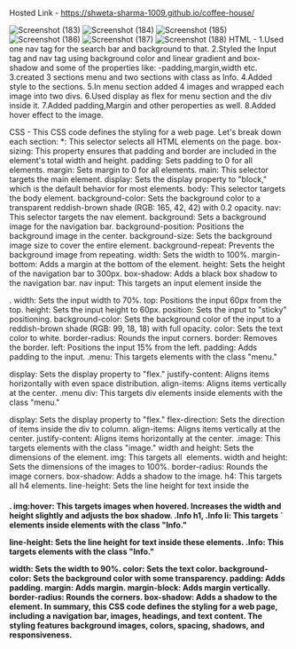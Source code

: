 Hosted Link - https://shweta-sharma-1009.github.io/coffee-house/

![Screenshot (183)](https://github.com/shweta-sharma-1009/coffee-house/assets/128416925/cfc6f0d5-359a-4af0-835c-67acf47863a1)
![Screenshot (184)](https://github.com/shweta-sharma-1009/coffee-house/assets/128416925/cd14b281-0440-462b-a629-848c4f2582bf)
![Screenshot (185)](https://github.com/shweta-sharma-1009/coffee-house/assets/128416925/e49cad6f-9fac-4e4f-b0c2-f7e4665211b7)
![Screenshot (186)](https://github.com/shweta-sharma-1009/coffee-house/assets/128416925/35a64104-2a44-44de-bf3b-46bc159949f0)
![Screenshot (187)](https://github.com/shweta-sharma-1009/coffee-house/assets/128416925/8f680cc1-3006-4fd3-a4d5-1258856f1b31)
![Screenshot (188)](https://github.com/shweta-sharma-1009/coffee-house/assets/128416925/0ca01bcc-6fc8-4243-9e22-c28cd89fcfb7)
HTML -
1.Used one nav tag for the search bar and background to that.
2.Styled the Input tag and nav tag using background color and linear gradient and box-shadow and some of the properties like: -padding,margin,width etc.
3.created 3 sections menu and two sections with class as Info.
4.Added style to the sections.
5.In menu section added 4 images and wrapped each image into two divs.
6.Used display as flex for menu section and the div inside it.
7.Added padding,Margin and other peroperties as well.
8.Added hover effect to the image.

CSS -
This CSS code defines the styling for a web page. Let's break down each section:
*: This selector selects all HTML elements on the page.
box-sizing: This property ensures that padding and border are included in the element's total width and height.
padding: Sets padding to 0 for all elements.
margin: Sets margin to 0 for all elements.
main: This selector targets the main element.
display: Sets the display property to "block," which is the default behavior for most elements.
body: This selector targets the body element.
background-color: Sets the background color to a transparent reddish-brown shade (RGB: 165, 42, 42) with 0.2 opacity.
nav: This selector targets the nav element.
background: Sets a background image for the navigation bar.
background-position: Positions the background image in the center.
background-size: Sets the background image size to cover the entire element.
background-repeat: Prevents the background image from repeating.
width: Sets the width to 100%.
margin-bottom: Adds a margin at the bottom of the element.
height: Sets the height of the navigation bar to 300px.
box-shadow: Adds a black box shadow to the navigation bar.
nav input: This targets an input element inside the <nav>.
width: Sets the input width to 70%.
top: Positions the input 60px from the top.
height: Sets the input height to 60px.
position: Sets the input to "sticky" positioning.
background-color: Sets the background color of the input to a reddish-brown shade (RGB: 99, 18, 18) with full opacity.
color: Sets the text color to white.
border-radius: Rounds the input corners.
border: Removes the border.
left: Positions the input 15% from the left.
padding: Adds padding to the input.
.menu: This targets elements with the class "menu."

display: Sets the display property to "flex."
justify-content: Aligns items horizontally with even space distribution.
align-items: Aligns items vertically at the center.
.menu div: This targets div elements inside elements with the class "menu."

display: Sets the display property to "flex."
flex-direction: Sets the direction of items inside the div to column.
align-items: Aligns items vertically at the center.
justify-content: Aligns items horizontally at the center.
.image: This targets elements with the class "image."
width and height: Sets the dimensions of the element.
img: This targets all <img> elements.
width and height: Sets the dimensions of the images to 100%.
border-radius: Rounds the image corners.
box-shadow: Adds a shadow to the image.
h4: This targets all h4 elements.
line-height: Sets the line height for text inside the <h4>.
img:hover: This targets images when hovered.
Increases the width and height slightly and adjusts the box shadow.
.Info h1, .Info li: This targets ` elements inside elements with the class "Info."

line-height: Sets the line height for text inside these elements.
.Info: This targets elements with the class "Info."

width: Sets the width to 90%.
color: Sets the text color.
background-color: Sets the background color with some transparency.
padding: Adds padding.
margin: Adds margin.
margin-block: Adds margin vertically.
border-radius: Rounds the corners.
box-shadow: Adds a shadow to the element.
In summary, this CSS code defines the styling for a web page, including a navigation bar, images, headings, and text content. The styling features background images, colors, spacing, shadows, and responsiveness.
